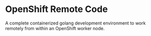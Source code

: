 # OpenShift Remote Code
A complete containerized golang development environment to work remotely from within an OpenShift worker node.
